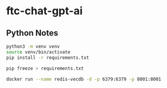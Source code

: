 # ftc-chat-gpt-ai

## Python Notes

```bash
python3 -m venv venv
source venv/bin/activate
pip install -r requirements.txt
```

```bash
pip freeze > requirements.txt
```

```bash
docker run --name redis-vecdb -d -p 6379:6379 -p 8001:8001 
```